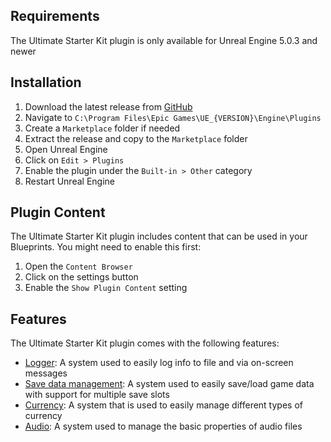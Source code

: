 ## Requirements
The Ultimate Starter Kit plugin is only available for Unreal Engine 5.0.3 and newer

## Installation
<ol>
    <li>Download the latest release from <a href="https://github.com/hfjooste/UltimateStarterKit/releases" target="_blank">GitHub</a></li>
    <li>Navigate to <code>C:\Program Files\Epic Games\UE_{VERSION}\Engine\Plugins</code></li>
    <li>Create a <code>Marketplace</code> folder if needed</li>
    <li>Extract the release and copy to the <code>Marketplace</code> folder</li>
    <li>Open Unreal Engine</li>
    <li>Click on <code>Edit > Plugins</code></li>
    <li>Enable the plugin under the <code>Built-in > Other</code> category</li>
    <li>Restart Unreal Engine</li>
</ol>

## Plugin Content
The Ultimate Starter Kit plugin includes content that can be used in your Blueprints. You might need to enable this first:
<ol>
    <li>Open the <code>Content Browser</code></li>
    <li>Click on the settings button</li>
    <li>Enable the <code>Show Plugin Content</code> setting</li>
</ol>

## Features
The Ultimate Starter Kit plugin comes with the following features:
<ul>
    <li><a href="logger">Logger</a>: A system used to easily log info to file and via on-screen messages</li>
    <li><a href="savedata">Save data management</a>: A system used to easily save/load game data with support for multiple save slots</li>
    <li><a href="currency">Currency</a>: A system that is used to easily manage different types of currency</li>
    <li><a href="audio">Audio</a>: A system used to manage the basic properties of audio files</li>
</ul>